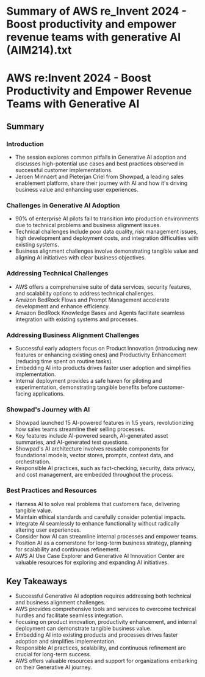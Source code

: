 # Summary of AWS re_Invent 2024 - Boost productivity and empower revenue teams with generative AI (AIM214).txt

# AWS re:Invent 2024 - Boost Productivity and Empower Revenue Teams with Generative AI

## Summary

### Introduction

- The session explores common pitfalls in Generative AI adoption and discusses high-potential use cases and best practices observed in successful customer implementations.
- Jeroen Minnaert and Pieterjan Criel from Showpad, a leading sales enablement platform, share their journey with AI and how it's driving business value and enhancing user experiences.

### Challenges in Generative AI Adoption

- 90% of enterprise AI pilots fail to transition into production environments due to technical problems and business alignment issues.
- Technical challenges include poor data quality, risk management issues, high development and deployment costs, and integration difficulties with existing systems.
- Business alignment challenges involve demonstrating tangible value and aligning AI initiatives with clear business objectives.

### Addressing Technical Challenges

- AWS offers a comprehensive suite of data services, security features, and scalability options to address technical challenges.
- Amazon BedRock Flows and Prompt Management accelerate development and enhance efficiency.
- Amazon BedRock Knowledge Bases and Agents facilitate seamless integration with existing systems and processes.

### Addressing Business Alignment Challenges

- Successful early adopters focus on Product Innovation (introducing new features or enhancing existing ones) and Productivity Enhancement (reducing time spent on routine tasks).
- Embedding AI into products drives faster user adoption and simplifies implementation.
- Internal deployment provides a safe haven for piloting and experimentation, demonstrating tangible benefits before customer-facing applications.

### Showpad's Journey with AI

- Showpad launched 15 AI-powered features in 1.5 years, revolutionizing how sales teams streamline their selling processes.
- Key features include AI-powered search, AI-generated asset summaries, and AI-generated test questions.
- Showpad's AI architecture involves reusable components for foundational models, vector stores, prompts, context data, and orchestration.
- Responsible AI practices, such as fact-checking, security, data privacy, and cost management, are embedded throughout the process.

### Best Practices and Resources

- Harness AI to solve real problems that customers face, delivering tangible value.
- Maintain ethical standards and carefully consider potential impacts.
- Integrate AI seamlessly to enhance functionality without radically altering user experiences.
- Consider how AI can streamline internal processes and empower teams.
- Position AI as a cornerstone for long-term business strategy, planning for scalability and continuous refinement.
- AWS AI Use Case Explorer and Generative AI Innovation Center are valuable resources for exploring and expanding AI initiatives.

## Key Takeaways

- Successful Generative AI adoption requires addressing both technical and business alignment challenges.
- AWS provides comprehensive tools and services to overcome technical hurdles and facilitate seamless integration.
- Focusing on product innovation, productivity enhancement, and internal deployment can demonstrate tangible business value.
- Embedding AI into existing products and processes drives faster adoption and simplifies implementation.
- Responsible AI practices, scalability, and continuous refinement are crucial for long-term success.
- AWS offers valuable resources and support for organizations embarking on their Generative AI journey.